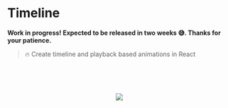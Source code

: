 # Timeline

**Work in progress! Expected to be released in two weeks 😅. Thanks for your patience.**

> 🔥 Create timeline and playback based animations in React

<br/><br/><br/>
<p align="center">
  <img src="https://i.gyazo.com/92335601b07bd758f45bb64ca8bac912.gif" />
</p>

